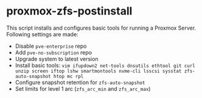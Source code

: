 # proxmox-zfs-postinstall

This script installs and configures basic tools for running a Proxmox Server.
Following settings are made:
- Disable `pve-enterprise` repo
- Add `pve-no-subscription` repo
- Upgrade system to latest version
- Install basic tools: `vim ifupdown2 net-tools dnsutils ethtool git curl unzip screen iftop lshw smartmontools nvme-cli lsscsi sysstat zfs-auto-snapshot htop mc rpl`
- Configure snapshot retention for `zfs-auto-snapshot`
- Set limits for level 1 arc (`zfs_arc_min` and `zfs_arc_max`)
